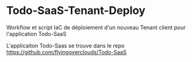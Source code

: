 # Todo-SaaS-Tenant-Deploy
Workflow et script IaC de déploiement d'un nouveau Tenant client pour l'application Todo-SaaS

L'applicaiton Todo-Saas se trouve dans le repo https://github.com/flyingoverclouds/Todo-SaaS 
